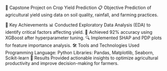🌾 Capstone Project on Crop Yield Prediction
📋 Objective
Prediction of agricultural yield using data on soil quality, rainfall, and farming practices.

🌟 Key Achievements
📊 Conducted Exploratory Data Analysis (EDA) to identify critical factors affecting yield.
🎯 Achieved 92% accuracy using XGBoost after hyperparameter tuning.
🔍 Implemented SHAP and PDP plots for feature importance analysis.
🛠️ Tools and Technologies Used
Programming Language: Python
Libraries: Pandas, Matplotlib, Seaborn, Scikit-learn
🚀 Results
Provided actionable insights to optimize agricultural productivity and improve decision-making for farmers.
